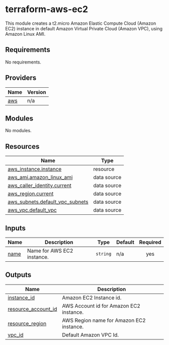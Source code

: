 # terraform-aws-ec2
This module creates a t2.micro Amazon Elastic Compute Cloud (Amazon EC2) instance in default Amazon Virtual Private Cloud (Amazon VPC), using Amazon Linux AMI.

<!-- BEGIN_TF_DOCS -->
## Requirements

No requirements.

## Providers

| Name | Version |
|------|---------|
| <a name="provider_aws"></a> [aws](#provider\_aws) | n/a |

## Modules

No modules.

## Resources

| Name | Type |
|------|------|
| [aws_instance.instance](https://registry.terraform.io/providers/hashicorp/aws/latest/docs/resources/instance) | resource |
| [aws_ami.amazon_linux_ami](https://registry.terraform.io/providers/hashicorp/aws/latest/docs/data-sources/ami) | data source |
| [aws_caller_identity.current](https://registry.terraform.io/providers/hashicorp/aws/latest/docs/data-sources/caller_identity) | data source |
| [aws_region.current](https://registry.terraform.io/providers/hashicorp/aws/latest/docs/data-sources/region) | data source |
| [aws_subnets.default_vpc_subnets](https://registry.terraform.io/providers/hashicorp/aws/latest/docs/data-sources/subnets) | data source |
| [aws_vpc.default_vpc](https://registry.terraform.io/providers/hashicorp/aws/latest/docs/data-sources/vpc) | data source |

## Inputs

| Name | Description | Type | Default | Required |
|------|-------------|------|---------|:--------:|
| <a name="input_name"></a> [name](#input\_name) | Name for AWS EC2 instance. | `string` | n/a | yes |

## Outputs

| Name | Description |
|------|-------------|
| <a name="output_instance_id"></a> [instance\_id](#output\_instance\_id) | Amazon EC2 Instance id. |
| <a name="output_resource_account_id"></a> [resource\_account\_id](#output\_resource\_account\_id) | AWS Account id for Amazon EC2 instance. |
| <a name="output_resource_region"></a> [resource\_region](#output\_resource\_region) | AWS Region name for Amazon EC2 instance. |
| <a name="output_vpc_id"></a> [vpc\_id](#output\_vpc\_id) | Default Amazon VPC Id. |
<!-- END_TF_DOCS -->
